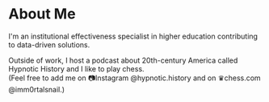 # About Me
I'm an institutional effectiveness specialist in higher education contributing to data-driven solutions.  

Outside of work, I host a podcast about 20th-century America called Hypnotic History and I like to play chess.  
(Feel free to add me on 📷Instagram @hypnotic.history and on ♛chess.com @imm0rtalsnail.)
